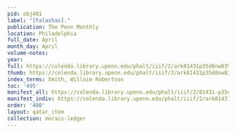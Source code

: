 ```yaml
---
pid: obj481
label: "[Falashas]."
publication: The Penn Monthly
location: Philadelphia
full_date: April
month_day: April
volume-notes:
year:
full: https://colenda.library.upenn.edu/phalt/iiif/2/ark81431p35d8nw83%2FSHA256E-s6653151--33d0b02280703ee285cbdcc6cd8a92fc408a8133318076f08928a5530548303c.jpeg/full/3500,/0/default.jpg
thumb: https://colenda.library.upenn.edu/phalt/iiif/2/ark81431p35d8nw83%2FSHA256E-s6653151--33d0b02280703ee285cbdcc6cd8a92fc408a8133318076f08928a5530548303c.jpeg/full/!200,200/0/default.jpg
index_terms: Smith, Willaim Robertson
toc: '495'
manifest_all: https://colenda.library.upenn.edu/phalt/iiif/2/81431-p35d8nw83/manifest
manifest_indiv: https://colenda.library.upenn.edu/phalt/iiif/2/ark81431p35d8nw83%2FSHA256E-s6653151--33d0b02280703ee285cbdcc6cd8a92fc408a8133318076f08928a5530548303c.jpeg
order: '480'
layout: qatar_item
collection: morais-ledger
---
```

